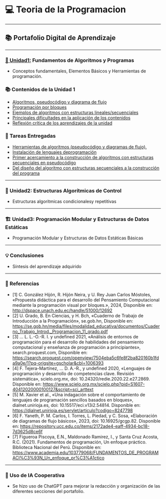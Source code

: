 # 💻 Teoria de la Programacion
---

## 📚 Portafolio Digital de Aprendizaje
---

### [🧠 Unidad1:](../Unidad1) Fundamentos de Algoritmos y Programas
* Conceptos fundamentales, Elementos Básicos y Herramientas de programación.

### 📚 Contenidos de la Unidad 1

- [Algoritmos, pseudocódigo y diagrama de flujo](../Unidad1/Contenidos-de-la-unidad/Algoritmos-pseudocodigo-diagrama-de-flujo.md)
- [Programación por bloques](../Unidad1/Contenidos-de-la-unidad/Programacion-por-bloques.md)
- [Ejemplos de algoritmos con estructuras lineales/secuenciales](../Unidad1/Contenidos-de-la-unidad/Ejemplos-de-algoritmos-con-estructuras-lineales.md)
- [Principales dificultades en la aplicación de los contenidos](../Unidad1/Contenidos-de-la-unidad/Principales-dificultades-en-la-aplicacion-de-los-contenidos.md)
- [Reflexión crítica de los aprendizajes de la unidad](../Unidad1/Contenidos-de-la-unidad/Reflexion-critica-de-los-aprendizajes-de-la-unidad.md)

### 📝 Tareas Entregadas
- [Herramientas de algoritmos (pseudocódigo y diagramas de flujo).](https://drive.google.com/file/d/1sjL1LdTCXFt52AEakhauyuQR6qnxXnwX/view?usp=drive_link)
- [Instalación de lenguajes deprogramación](https://drive.google.com/file/d/1dkbQGZ1W79-6BM2CxpaS2TY3_36FrwqO/view?usp=drive_link)
- [Primer acercamiento a la construcción de algoritmos con estructuras secuenciales en pseudocódigo](https://drive.google.com/file/d/1aj_NMdGEL0P8htffoL4y_JkhmwHxKd4N/view?usp=sharing)
- [Del diseño del algoritmo con estructuras secuenciales a la construcción del programa](https://drive.google.com/file/d/1VWNXRcWPszmpdcCuWPwyLMrzieFipY4e/view?usp=sharing)

---


### 🔄 Unidad2: Estructuras Algorítmicas de Control
*   Estructuras algoritmicas condicionalesy repetitivas 
---

### 🏗️ Unidad3: Programación Modular y Estructuras de Datos Estáticas
* Programación Modular y Estructuras de Datos Estáticas Básicas 
---

### 💡 Conclusiones
* Síntesis del aprendizaje adquirido 
---

### 📖 Referencias
* [1]	C. González Hijón, R. Hijón Neira, y U. Rey Juan Carlos Móstoles, «Propuesta didáctica para el desarrollo del Pensamiento Computacional mediante la programación visual por bloques.», 2024, Disponible en: http://dspace.unach.edu.ec/handle/51000/12692
* [2]	U. Grado, B. En Ciencias, y H. Bch, «Cuaderno de Trabajo de Introducción a la Programación», se.gob.hn, Disponible en: https://se.gob.hn/media/files/modalidad_educativa/documentos/Cuaderno_Trabajo_Introd._Programacion_11_grado.pdf
* [3]	… L. L.-O.-R. I. y  undefined 2021, «Análisis de entornos de programación para el desarrollo de habilidades del pensamiento computacional y enseñanza de programación a principiantes», search.proquest.com, Disponible en: https://search.proquest.com/openview/7504eba5c6fe8f2ba820160b1fda9a0e/1?pq-origsite=gscholar&cbl=1006393
* [4]	F. Tejera-Martínez, … D. A.-R., y  undefined 2020, «Lenguajes de programación y desarrollo de competencias clave. Revisión sistemática», scielo.org.mx, doi: 10.24320/redie.2020.22.e27.2869. Disponible en: https://www.scielo.org.mx/scielo.php?pid=S1607-40412020000100127&script=sci_arttext
* [5]	M. Xavier et al., «Una indagación sobre el comportamiento de lenguajes de programación sencillos basados en bloques», dialnet.unirioja.es, doi: 10.15517/eci.v13i2.54814. Disponible en: https://dialnet.unirioja.es/servlet/articulo?codigo=8247798
* [6]	F. Yaneth, P. M. Carlos, I. Torres, L. Piedad, y C. Sosa, «Elaboración de diagramas de flujo básicos», 2023, doi: 10.16925/gcgp.82. Disponible en: https://repository.ucc.edu.co/items/2172ade4-eaff-4934-bc18-7d3625d8ce6f
* [7] Figueroa Piscoya, E.N., Maldonado Ramirez, I., y Santa Cruz Acosta, R.C. (2021). Fundamentos de programación, Un enfoque práctico. Biblioteca
Nacional del Perú. Disponible en:
https://www.academia.edu/103779068/FUNDAMENTOS_DE_PROGRAMACI%C3%93N_Un_enfoque_pr%C3%A1ctico
---

### 🤖 Uso de IA Cooperativa
* Se hizo uso de ChatGPT para mejorar la redacción y organización de las diferentes secciones del portafolio.
